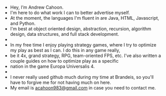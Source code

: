 - Hey, I’m Andrew Cahoon.
- I'm here to do what work I can to better advertise myself.
- At the moment, the languages I'm fluent in are Java, HTML, Javascript, and Python.
- I'm best at object oriented design, abstraction, recursion, algorithm design, data structures, and full stack development.
- 
- In my free time I enjoy playing strategy games, where I try to optimize my play as best as I can. I do this in any game really,
- be it 4x, grand strategy, RPG, team-oriented FPS, etc. I've also written a couple guides on how to optimize play as a specific
- nation in the game Europa Universalis 4.
-
- I never really used github much during my time at Brandeis, so you'll have to forgive me for not having much on here.
- My email is acahoon983@gmail.com in case you need to contact me.

<!---
ACahoon983/ACahoon983 is a ✨ special ✨ repository because its `README.md` (this file) appears on your GitHub profile.
You can click the Preview link to take a look at your changes.
--->
